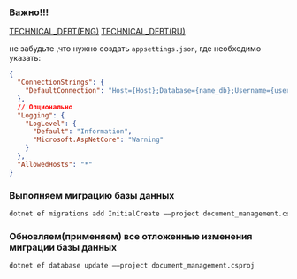 ### Важно!!!

[TECHNICAL_DEBT(ENG)](TECHNICAL_DEBT.md)
[TECHNICAL_DEBT(RU)](ТЕХ_ДОЛГ.md)

не забудьте ,что нужно создать `appsettings.json`, где необходимо указать:

```json
{
  "ConnectionStrings": {
    "DefaultConnection": "Host={Host};Database={name_db};Username={user};Password={pass_db}"
  },
  // Опционально
  "Logging": {
    "LogLevel": {
      "Default": "Information",
      "Microsoft.AspNetCore": "Warning"
    }
  },
  "AllowedHosts": "*"
}
```

### Выполняем миграцию базы данных

```sh
dotnet ef migrations add InitialCreate ––project document_management.csproj
```

### Обновляем(применяем) все отложенные изменения миграции базы данных

```sh
dotnet ef database update ––project document_management.csproj
```
